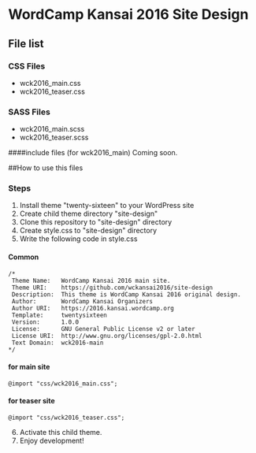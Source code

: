# WordCamp Kansai 2016 Site Design

## File list

### CSS Files
* wck2016_main.css
* wck2016_teaser.css

### SASS Files
* wck2016_main.scss
* wck2016_teaser.scss

####include files (for wck2016_main)
Coming soon.

##How to use this files
### Steps
1. Install theme "twenty-sixteen" to your WordPress site
2. Create child theme directory "site-design"
3. Clone this repository to "site-design" directory
4. Create style.css to "site-design" directory
5. Write the following code in style.css

#### Common
    /*
     Theme Name:   WordCamp Kansai 2016 main site.
     Theme URI:    https://github.com/wckansai2016/site-design
     Description:  This theme is WordCamp Kansai 2016 original design.
     Author:       WordCamp Kansai Organizers
     Author URI:   https://2016.kansai.wordcamp.org
     Template:     twentysixteen
     Version:      1.0.0
     License:      GNU General Public License v2 or later
     License URI:  http://www.gnu.org/licenses/gpl-2.0.html
     Text Domain:  wck2016-main
    */
#### for main site
    @import "css/wck2016_main.css";
#### for teaser site
    @import "css/wck2016_teaser.css";

6. Activate this child theme.
7. Enjoy development!
